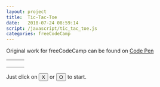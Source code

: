 ```yaml
---
layout: project
title:  Tic-Tac-Toe
date:   2018-07-24 08:59:14
script: /javascript/tic_tac_toe.js
categories: freeCodeCamp
---
```

<div id="credits">
Original work for freeCodeCamp can be found on <a href="https://codepen.io/j_steve_m/pen/grXroM" target="_blank">Code Pen</a>
</div>
<div class="">
  <div class="">
    <table id="board">
      <tr>
        <td id="1" class="box"></td>
        <td id="2" class="box"></td>
        <td id="3" class="box"></td>
      </tr>
      <tr>
        <td id="4" class="box"></td>
        <td id="5" class="box"></td>
        <td id="6" class="box"></td>
      </tr>
      <tr>
        <td id="7" class="box"></td>
        <td id="8" class="box"></td>
        <td id="9" class="box"></td>
      </tr>
    </table>
    <div id="ask">
      Just click on  
      <button id="X" class="ask">X</button>
      or
      <button id="O" class="ask">O</button>
      to start.
    </div>
  </div>
</div>
<script>
$(document).ready(ticTacToe);
</script>
